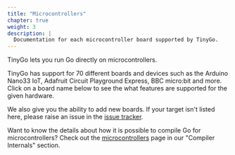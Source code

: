 ```yaml
---
title: "Microcontrollers"
chapter: true
weight: 3
description: |
  Documentation for each microcontroller board supported by TinyGo.
---
```


TinyGo lets you run Go directly on microcontrollers.

TinyGo has support for 70 different boards and devices such as the Arduino Nano33 IoT, Adafruit Circuit Playground Express, BBC micro:bit and more. Click on a board name below to see the what features are supported for the given hardware.

We also give you the ability to add new boards. If your target isn't listed here, please raise an issue in the [issue tracker](https://github.com/tinygo-org/tinygo/issues).

Want to know the details about how it is possible to compile Go for microcontrollers? Check out the [microcontrollers](../../concepts/compiler-internals/microcontrollers/) page in our "Compiler Internals" section.
